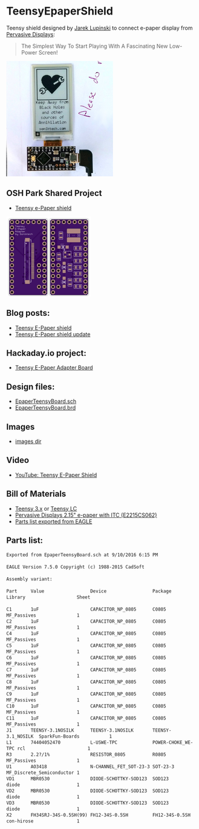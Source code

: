 # TeensyEpaperShield
Teensy shield designed by [Jarek Lupinski](https://hackaday.io/Jarek) to connect e-paper display from [Pervasive Displays](http://www.pervasivedisplays.com/products#iTC):
 > The Simplest Way To Start Playing With A Fascinating New Low-Power Screen!

![photo of assembled board](images/teensy-epaper-shield-small.png)

## OSH Park Shared Project
* [Teensy e-Paper shield](https://oshpark.com/shared_projects/3KynIVn6)

![PCB preview](images/small-pcb-top-bottom.png)

## Blog posts:
* [Teensy E-Paper shield](https://blog.oshpark.com/2016/08/27/teensy-e-paper-shield/)
* [Teensy E-Paper shield update](https://blog.oshpark.com/2016/09/07/teensy-e-paper-shield-update/)

## Hackaday.io project:
* [Teensy E-Paper Adapter Board](https://hackaday.io/project/13327-teensy-e-paper-adapter-board)

## Design files:
* [EpaperTeensyBoard.sch](https://cdn.hackaday.io/files/13327570182368/EpaperTeensyBoard.sch)
* [EpaperTeensyBoard.brd](https://cdn.hackaday.io/files/13327570182368/EpaperTeensyBoard.brd)

## Images
* [images dir](/images)

## Video
* [YouTube: Teensy E-Paper Shield](https://www.youtube.com/watch?v=xAe1GGP35UQ)

## Bill of Materials
* [Teensy 3.x](https://oshpark.com/teensy) or [Teensy LC](http://store.oshpark.com/products/teensy-lc)
* [Pervasive Displays 2.15" e-paper with ITC (E2215CS062)](http://www.digikey.com/product-detail/en/pervasive-displays/E2215CS062/E2215CS062-ND/5975949)
* [Parts list exported from EAGLE](https://cdn.hackaday.io/files/13327570182368/EpaperTeensyBoardPartlist.txt)

## Parts list:
```
Exported from EpaperTeensyBoard.sch at 9/10/2016 6:15 PM

EAGLE Version 7.5.0 Copyright (c) 1988-2015 CadSoft

Assembly variant: 

Part     Value                 Device                 Package            Library                   Sheet

C1       1uF                   CAPACITOR_NP_0805      C0805              MF_Passives               1
C2       1uF                   CAPACITOR_NP_0805      C0805              MF_Passives               1
C4       1uF                   CAPACITOR_NP_0805      C0805              MF_Passives               1
C5       1uF                   CAPACITOR_NP_0805      C0805              MF_Passives               1
C6       1uF                   CAPACITOR_NP_0805      C0805              MF_Passives               1
C7       1uF                   CAPACITOR_NP_0805      C0805              MF_Passives               1
C8       1uF                   CAPACITOR_NP_0805      C0805              MF_Passives               1
C9       1uF                   CAPACITOR_NP_0805      C0805              MF_Passives               1
C10      1uF                   CAPACITOR_NP_0805      C0805              MF_Passives               1
C11      1uF                   CAPACITOR_NP_0805      C0805              MF_Passives               1
J1       TEENSY-3.1NOSILK      TEENSY-3.1NOSILK       TEENSY-3.1_NOSILK  SparkFun-Boards           1
L1       74404052470           L-USWE-TPC             POWER-CHOKE_WE-TPC rcl                       1
R3       2.2?/1%               RESISTOR_0805          R0805              MF_Passives               1
U1       AO3418                N-CHANNEL_FET_SOT-23-3 SOT-23-3           MF_Discrete_Semiconductor 1
VD1      MBR0530               DIODE-SCHOTTKY-SOD123  SOD123             diode                     1
VD2      MBR0530               DIODE-SCHOTTKY-SOD123  SOD123             diode                     1
VD3      MBR0530               DIODE-SCHOTTKY-SOD123  SOD123             diode                     1
X2       FH34SRJ-34S-0.5SH(99) FH12-34S-0.5SH         FH12-34S-0.5SH     con-hirose                1
```
